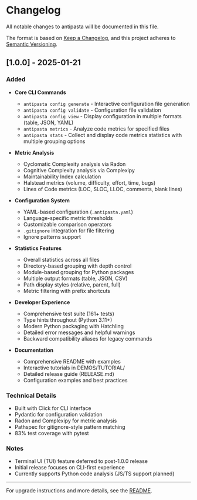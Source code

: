 # Changelog

All notable changes to antipasta will be documented in this file.

The format is based on [Keep a Changelog](https://keepachangelog.com/en/1.1.0/),
and this project adheres to [Semantic Versioning](https://semver.org/spec/v2.0.0.html).

## [1.0.0] - 2025-01-21

### Added
- **Core CLI Commands**
  - `antipasta config generate` - Interactive configuration file generation
  - `antipasta config validate` - Configuration file validation
  - `antipasta config view` - Display configuration in multiple formats (table, JSON, YAML)
  - `antipasta metrics` - Analyze code metrics for specified files
  - `antipasta stats` - Collect and display code metrics statistics with multiple grouping options

- **Metric Analysis**
  - Cyclomatic Complexity analysis via Radon
  - Cognitive Complexity analysis via Complexipy
  - Maintainability Index calculation
  - Halstead metrics (volume, difficulty, effort, time, bugs)
  - Lines of Code metrics (LOC, SLOC, LLOC, comments, blank lines)

- **Configuration System**
  - YAML-based configuration (`.antipasta.yaml`)
  - Language-specific metric thresholds
  - Customizable comparison operators
  - `.gitignore` integration for file filtering
  - Ignore patterns support

- **Statistics Features**
  - Overall statistics across all files
  - Directory-based grouping with depth control
  - Module-based grouping for Python packages
  - Multiple output formats (table, JSON, CSV)
  - Path display styles (relative, parent, full)
  - Metric filtering with prefix shortcuts

- **Developer Experience**
  - Comprehensive test suite (161+ tests)
  - Type hints throughout (Python 3.11+)
  - Modern Python packaging with Hatchling
  - Detailed error messages and helpful warnings
  - Backward compatibility aliases for legacy commands

- **Documentation**
  - Comprehensive README with examples
  - Interactive tutorials in DEMOS/TUTORIAL/
  - Detailed release guide (RELEASE.md)
  - Configuration examples and best practices

### Technical Details
- Built with Click for CLI interface
- Pydantic for configuration validation
- Radon and Complexipy for metric analysis
- Pathspec for gitignore-style pattern matching
- 83% test coverage with pytest

### Notes
- Terminal UI (TUI) feature deferred to post-1.0.0 release
- Initial release focuses on CLI-first experience
- Currently supports Python code analysis (JS/TS support planned)

---

For upgrade instructions and more details, see the [README](README.md).